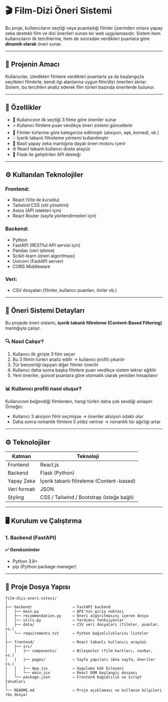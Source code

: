# 🎬 Film-Dizi Öneri Sistemi

Bu proje, kullanıcıların seçtiği veya puanladığı filmler üzerinden onlara yapay zeka destekli film ve dizi önerileri sunan bir web uygulamasıdır. Sistem hem kullanıcıların ilk tercihlerine, hem de sonradan verdikleri puanlara göre **dinamik olarak** öneri sunar.

---

## 📌 Projenin Amacı

Kullanıcılar, izledikleri filmlere verdikleri puanlarla ya da başlangıçta seçtikleri filmlerle, kendi ilgi alanlarına uygun film/dizi önerileri alırlar. Sistem, bu tercihleri analiz ederek film türleri bazında önerilerde bulunur.

---

## 🚀 Özellikler

- 🎯 Kullanıcının ilk seçtiği 3 filme göre öneriler sunar
- ⭐ Kullanıcı filmlere puan verdikçe öneri sistemi güncellenir
- 📂 Filmler türlerine göre kategorize edilmiştir (aksiyon, aşk, komedi, vb.)
- 💡 İçerik tabanlı filtreleme yöntemi kullanılmıştır
- 🧠 Basit yapay zeka mantığına dayalı öneri motoru içerir
- 🌐 React tabanlı kullanıcı dostu arayüz
- 🔗 Flask ile geliştirilen API desteği

---

## ⚙️ Kullanılan Teknolojiler

### Frontend:
- React (Vite ile kuruldu)
- Tailwind CSS (stil yönetimi)
- Axios (API istekleri için)
- React Router (sayfa yönlendirmeleri için)

### Backend:
- Python
- FastAPI (RESTful API servisi için)
- Pandas (veri işleme)
- Scikit-learn (öneri algoritması)
- Uvicorn (FastAPI server)
- CORS Middleware

### Veri:
- CSV dosyaları (filmler, kullanıcı puanları, türler vb.)

---

## 🧠 Öneri Sistemi Detayları

Bu projede öneri sistemi, **içerik tabanlı filtreleme (Content-Based Filtering)** mantığıyla çalışır.

### 🔍 Nasıl Çalışır?

1. Kullanıcı ilk girişte 3 film seçer
2. Bu 3 filmin türleri analiz edilir → kullanıcı profili çıkarılır
3. Tür benzerliği taşıyan diğer filmler önerilir
4. Kullanıcı daha sonra başka filmlere puan verdikçe sistem tekrar eğitilir
5. Yeni öneriler, güncel puanlara göre otomatik olarak yeniden hesaplanır

### 📊 Kullanıcı profili nasıl oluşur?

Kullanıcının beğendiği filmlerden, hangi türleri daha çok sevdiği anlaşılır. Örneğin:
- Kullanıcı 3 aksiyon filmi seçmişse → öneriler aksiyon odaklı olur
- Daha sonra romantik filmlere 5 yıldız verirse → romantik tür ağırlığı artar

---

## ⚙️ Teknolojiler

| Katman           | Teknoloji            |
|------------------|----------------------|
| Frontend         | React.js             |
| Backend          | Flask (Python)       |
| Yapay Zeka       | İçerik tabanlı filtreleme (Content-based) |
| Veri formatı     | JSON                 |
| Styling          | CSS / Tailwind / Bootstrap (isteğe bağlı) |

---

## 🖥️ Kurulum ve Çalıştırma

### 1. Backend (FastAPI)

#### ✅ Gereksinimler
- Python 3.8+
- pip (Python package manager)

---

## 📁 Proje Dosya Yapısı

```plaintext
film-dizi-oneri-sitesi/
│
├── backend/                  → FastAPI backend
│   ├── main.py               → API'nin giriş noktası
│   ├── recommendation.py     → Öneri algoritmasını içeren dosya
│   ├── utils.py              → Yardımcı fonksiyonlar
│   ├── data/                 → CSV veri dosyaları (filmler, puanlar, vs.)
│   └── requirements.txt      → Python bağımlılıklarını listeler
│
├── frontend/                 → React tabanlı kullanıcı arayüzü
│   ├── src/
│   │   ├── components/       → Bileşenler (film kartları, navbar, vs.)
│   │   ├── pages/            → Sayfa yapıları (Ana sayfa, öneriler vs.)
│   │   ├── App.jsx           → Uygulama kök bileşeni
│   │   └── main.jsx          → React DOM başlangıç dosyası
│   └── package.json          → Frontend bağımlılık ve script tanımları
│
└── README.md                 → Proje açıklaması ve kullanım bilgileri (bu dosya)



